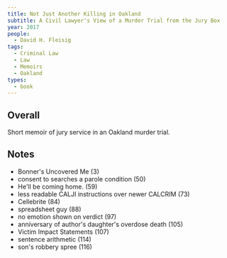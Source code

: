 ```yaml
---
title: Not Just Another Killing in Oakland
subtitle: A Civil Lawyer's View of a Murder Trial from the Jury Box
year: 2017
people:
  - David H. Fleisig
tags:
  - Criminal Law
  - Law
  - Memoirs
  - Oakland
types:
  - book
---
```


## Overall

Short memoir of jury service in an Oakland murder trial.

## Notes

- Bonner's Uncovered Me (3)
- consent to searches a parole condition (50)
- He'll be coming home. (59)
- less readable CALJI instructions over newer CALCRIM (73)
- Cellebrite (84)
- spreadsheet guy (88)
- no emotion shown on verdict (97)
- anniversary of author's daughter's overdose death (105)
- Victim Impact Statements (107)
- sentence arithmetic (114)
- son's robbery spree (116)
